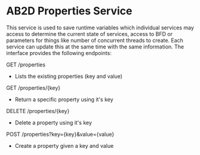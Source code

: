 # AB2D Properties Service

This service is used to save runtime variables which individual services may access
to determine the current state of services, access to BFD or parameters for things
like number of concurrent threads to create. Each service can update this at the same
time with the same information. The interface provides the following endpoints:

GET /properties

- Lists the existing properties (key and value)

GET /properties/{key}

- Return a specific property using it's key

DELETE /properties/{key}

- Delete a property using it's key

POST /properties?key={key}&value={value}

- Create a property given a key and value
